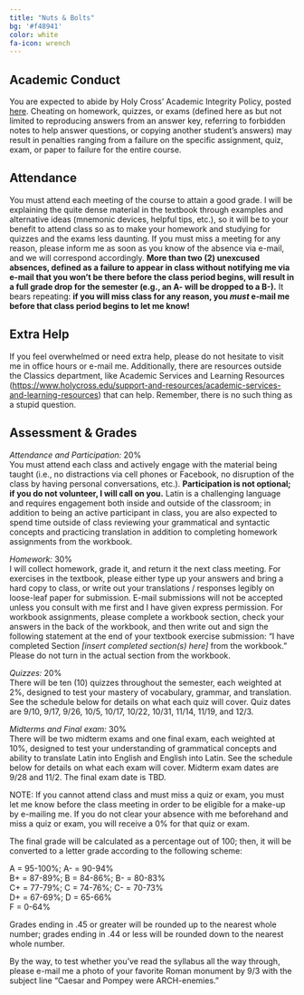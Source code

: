 ```yaml
---
title: "Nuts & Bolts"
bg: '#f48941'
color: white
fa-icon: wrench
---
```


## Academic Conduct
You are expected to abide by Holy Cross’ Academic Integrity Policy, posted [here](https://www.holycross.edu/sites/default/files/files/registrar/academic_integrity_policy_0.pdf). Cheating on homework, quizzes, or exams (defined here as but not limited to reproducing answers from an answer key, referring to forbidden notes to help answer questions, or copying another student’s answers) may result in penalties ranging from a failure on the specific assignment, quiz, exam, or paper to failure for the entire course.

## Attendance
You must attend each meeting of the course to attain a good grade. I will be explaining the quite dense material in the textbook through examples and alternative ideas (mnemonic devices, helpful tips, etc.), so it will be to your benefit to attend class so as to make your homework and studying for quizzes and the exams less daunting. If you must miss a meeting for any reason, please inform me as soon as you know of the absence via e-mail, and we will correspond accordingly. **More than two (2) unexcused absences, defined as a failure to appear in class without notifying me via e-mail that you won’t be there before the class period begins, will result in a full grade drop for the semester (e.g., an A- will be dropped to a B-).** It bears repeating: **if you will miss class for any reason, you *must* e-mail me before that class period begins to let me know!**

## Extra Help
If you feel overwhelmed or need extra help, please do not hesitate to visit me in office hours or e-mail me. Additionally, there are resources outside the Classics department, like Academic Services and Learning Resources (https://www.holycross.edu/support-and-resources/academic-services-and-learning-resources) that can help. Remember, there is no such thing as a stupid question.

## Assessment & Grades

*Attendance and Participation:* 20%  
You must attend each class and actively engage with the material being taught (i.e., no distractions via cell phones or Facebook, no disruption of the class by having personal conversations, etc.). **Participation is not optional; if you do not volunteer, I will call on you.** Latin is a challenging language and requires engagement both inside and outside of the classroom; in addition to being an active participant in class, you are also expected to spend time outside of class reviewing your grammatical and syntactic concepts and practicing translation in addition to completing homework assignments from the workbook.

*Homework:* 30%  
I will collect homework, grade it, and return it the next class meeting. For exercises in the textbook, please either type up your answers and bring a hard copy to class, or write out your translations / responses legibly on loose-leaf paper for submission. E-mail submissions will not be accepted unless you consult with me first and I have given express permission. For workbook assignments, please complete a workbook section, check your answers in the back of the workbook, and then write out and sign the following statement at the end of your textbook exercise submission: “I have completed Section *[insert completed section(s) here]* from the workbook.” Please do not turn in the actual section from the workbook.

*Quizzes:* 20%  
There will be ten (10) quizzes throughout the semester, each weighted at 2%, designed to test your mastery of vocabulary, grammar, and translation. See the schedule below for details on what each quiz will cover. Quiz dates are 9/10, 9/17, 9/26, 10/5, 10/17, 10/22, 10/31, 11/14, 11/19, and 12/3.

*Midterms and Final exam:* 30%  
There will be two midterm exams and one final exam, each weighted at 10%, designed to test your understanding of grammatical concepts and ability to translate Latin into English and English into Latin. See the schedule below for details on what each exam will cover. Midterm exam dates are 9/28 and 11/2. The final exam date is TBD.

NOTE: If you cannot attend class and must miss a quiz or exam, you must let me know before the class meeting in order to be eligible for a make-up by e-mailing me. If you do not clear your absence with me beforehand and miss a quiz or exam, you will receive a 0% for that quiz or exam.

The final grade will be calculated as a percentage out of 100; then, it will be converted to a letter grade according to the following scheme:

A = 95-100%; A- = 90-94%  
B+ = 87-89%; B = 84-86%; B- = 80-83%  
C+ = 77-79%; C = 74-76%; C- = 70-73%  
D+ = 67-69%; D = 65-66%  
F = 0-64%  

Grades ending in .45 or greater will be rounded up to the nearest whole number; grades ending in .44 or less will be rounded down to the nearest whole number.

By the way, to test whether you’ve read the syllabus all the way through, please e-mail me a photo of your favorite Roman monument by 9/3 with the subject line “Caesar and Pompey were ARCH-enemies.”
